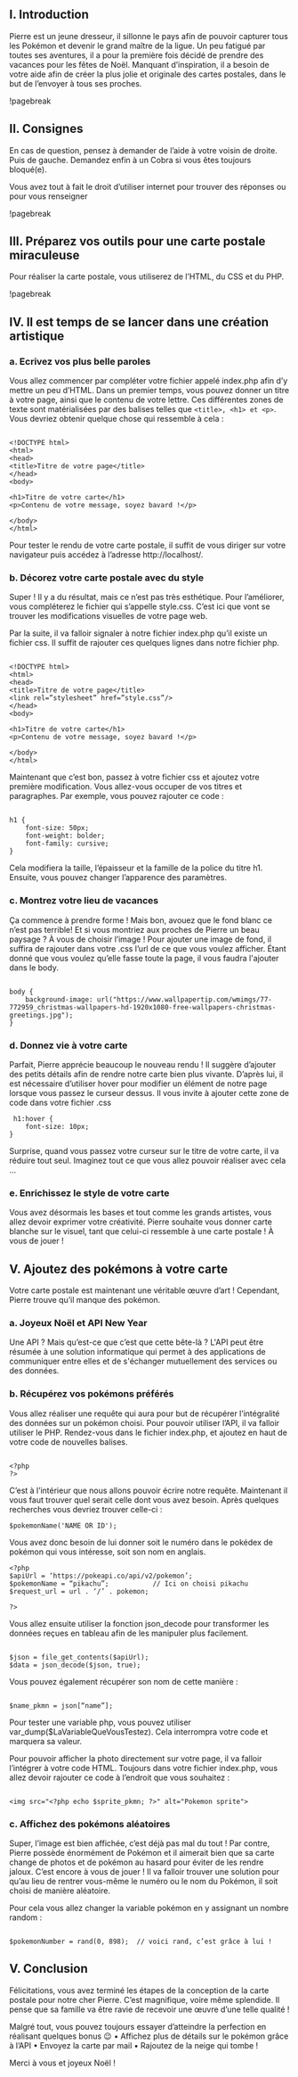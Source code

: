 ## I. Introduction

Pierre est un jeune dresseur, il sillonne le pays afin de pouvoir capturer tous les Pokémon et devenir le grand maître de la ligue. Un peu fatigué par toutes ses aventures, il a pour la première fois décidé de prendre des vacances pour les fêtes de Noël. Manquant d’inspiration, il a besoin de votre aide afin de créer la plus jolie et originale des cartes postales, dans le but de l’envoyer à tous ses proches.



!pagebreak
## II. Consignes

En cas de question, pensez à demander de l’aide à votre voisin de droite. Puis de gauche. Demandez enfin à un Cobra si vous êtes toujours bloqué(e).

Vous avez tout à fait le droit d’utiliser internet pour trouver des réponses ou pour vous renseigner

!pagebreak
## III. Préparez vos outils pour une carte postale miraculeuse

Pour réaliser la carte postale, vous utiliserez de l’HTML, du CSS et du PHP.

!pagebreak

## IV. Il est temps de se lancer dans une création artistique

###		a. Ecrivez vos plus belle paroles

Vous allez commencer par compléter votre fichier appelé index.php afin d’y mettre un peu d’HTML.
Dans un premier temps, vous pouvez donner un titre à votre page, ainsi que le contenu de votre lettre. Ces différentes zones de texte sont matérialisées par des balises telles que ```<title>, <h1> et <p>```. Vous devriez obtenir quelque chose qui ressemble à cela :

```

<!DOCTYPE html>
<html>
<head>
<title>Titre de votre page</title>
</head>
<body>

<h1>Titre de votre carte</h1>
<p>Contenu de votre message, soyez bavard !</p>

</body>
</html>

```

Pour tester le rendu de votre carte postale, il suffit de vous diriger sur votre navigateur puis accédez à l’adresse http://localhost/.

###		b. Décorez votre carte postale avec du style

Super ! Il y a du résultat, mais ce n’est pas très esthétique. Pour l’améliorer, vous compléterez le fichier qui s’appelle style.css. C’est ici que vont se trouver les modifications visuelles de votre page web.

Par la suite, il va falloir signaler à notre fichier index.php qu’il existe un fichier css. Il suffit de rajouter ces quelques lignes dans notre fichier php.

```

<!DOCTYPE html>
<html>
<head>
<title>Titre de votre page</title>
<link rel=”stylesheet” href=”style.css”/>
</head>
<body>

<h1>Titre de votre carte</h1>
<p>Contenu de votre message, soyez bavard !</p>

</body>
</html>

```

Maintenant que c’est bon, passez à votre fichier css et ajoutez votre première modification. Vous allez-vous occuper de vos titres et paragraphes. Par exemple, vous pouvez rajouter ce code :

```

h1 {
    font-size: 50px;
    font-weight: bolder;
    font-family: cursive;
}

```

Cela modifiera la taille, l’épaisseur et la famille de la police du titre h1. Ensuite, vous pouvez changer l’apparence des paramètres.

###		c. Montrez votre lieu de vacances

Ça commence à prendre forme ! Mais bon, avouez que le fond blanc ce n’est pas terrible! Et si vous montriez aux proches de Pierre un beau paysage ? À vous de choisir l’image !
Pour ajouter une image de fond, il suffira de rajouter dans votre .css l’url de ce que vous voulez afficher. Étant donné que vous voulez qu’elle fasse toute la page, il vous faudra l'ajouter dans le body.

```

body {
    background-image: url("https://www.wallpapertip.com/wmimgs/77-772959_christmas-wallpapers-hd-1920x1080-free-wallpapers-christmas-greetings.jpg");
}

```

###		d. Donnez vie à votre carte

Parfait, Pierre apprécie beaucoup le nouveau rendu ! Il suggère d’ajouter des petits détails afin de rendre notre carte bien plus vivante. D’après lui, il est nécessaire
d’utiliser hover pour modifier un élément de notre page lorsque vous passez le curseur dessus. Il vous invite à ajouter cette zone de code dans votre fichier .css

```
 h1:hover {
    font-size: 10px;
}
```

Surprise, quand vous passez votre curseur sur le titre de votre carte, il va réduire tout seul. Imaginez tout ce que vous allez pouvoir réaliser avec cela …

###		e. Enrichissez le style de votre carte

Vous avez désormais les bases et tout comme les grands artistes, vous allez devoir exprimer votre créativité. Pierre souhaite vous donner carte blanche sur le visuel, tant que celui-ci ressemble à une carte postale ! À vous de jouer !


## V. Ajoutez des pokémons à votre carte

Votre carte postale est maintenant une véritable œuvre d’art ! Cependant, Pierre trouve qu’il manque des pokémon.


###		a. Joyeux Noël et API New Year

Une API ? Mais qu’est-ce que c’est que cette bête-là ?
L'API peut être résumée à une solution informatique qui permet à des applications de communiquer entre elles et de s'échanger mutuellement des services ou des données.

###		b. Récupérez vos pokémons préférés

Vous allez réaliser une requête qui aura pour but de récupérer l’intégralité des données sur un pokémon choisi.
Pour pouvoir utiliser l’API, il va falloir utiliser le PHP. Rendez-vous dans le fichier index.php, et ajoutez en haut de votre code de nouvelles balises.

```

<?php
?>

```

C’est à l’intérieur que nous allons pouvoir écrire notre requête.
Maintenant il vous faut trouver quel serait celle dont vous avez besoin. Après quelques recherches vous devriez trouver celle-ci :

```
$pokemonName('NAME OR ID');

```

Vous avez donc besoin de lui donner soit le numéro dans le pokédex de pokémon qui vous intéresse, soit son nom en anglais.

```
<?php
$apiUrl = ‘https://pokeapi.co/api/v2/pokemon’;
$pokemonName = “pikachu”; 			// Ici on choisi pikachu
$request_url = url . ‘/’ . pokemon;

?>
```

Vous allez ensuite utiliser la fonction json_decode pour transformer les données reçues en tableau afin de les manipuler plus facilement.

```

$json = file_get_contents($apiUrl);
$data = json_decode($json, true);

```

Vous pouvez également récupérer son nom de cette manière :

```

$name_pkmn = json[“name”];

```

Pour tester une variable php, vous pouvez utiliser var_dump($LaVariableQueVousTestez). Cela interrompra votre code et marquera sa valeur.

Pour pouvoir afficher la photo directement sur votre page, il va falloir l’intégrer à votre code HTML. Toujours dans votre fichier index.php, vous allez devoir rajouter ce code à l’endroit que vous souhaitez :

```

<img src="<?php echo $sprite_pkmn; ?>" alt="Pokemon sprite">

```

###		c. Affichez des pokémons aléatoires

Super, l’image est bien affichée, c’est déjà pas mal du tout ! Par contre, Pierre possède énormément de Pokémon et il aimerait bien que sa carte change de photos et de pokémon au hasard pour éviter de les rendre jaloux.
C’est encore à vous de jouer ! Il va falloir trouver une solution pour qu’au lieu de rentrer vous-même le numéro ou le nom du Pokémon, il soit choisi de manière aléatoire.




Pour cela vous allez changer la variable pokémon en y assignant un nombre random :

```

$pokemonNumber = rand(0, 898);  // voici rand, c’est grâce à lui !

```

## V. Conclusion

Félicitations, vous avez terminé les étapes de la conception de la carte postale pour notre cher Pierre. C’est magnifique, voire même splendide. Il pense que sa famille va être ravie de recevoir une œuvre d’une telle qualité !

Malgré tout, vous pouvez toujours essayer d’atteindre la perfection en réalisant quelques bonus 😉
    • Affichez plus de détails sur le pokémon grâce à l’API
    • Envoyez la carte par mail
    • Rajoutez de la neige qui tombe !

Merci à vous et joyeux Noël !




